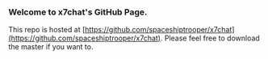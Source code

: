 ### Welcome to x7chat's GitHub Page.
This repo is hosted at [https://github.com/spaceshiptrooper/x7chat](https://github.com/spaceshiptrooper/x7chat). Please feel free to download the master if you want to.